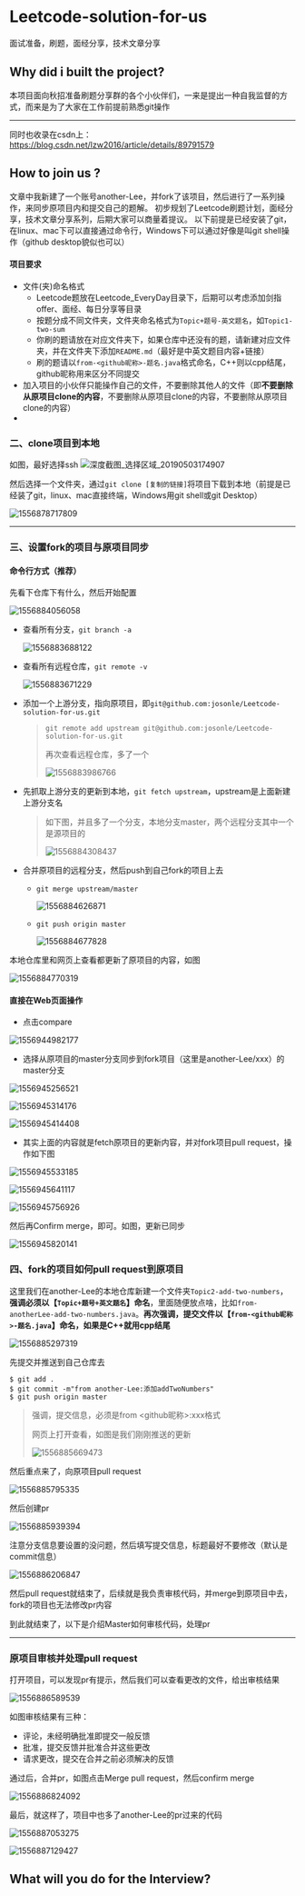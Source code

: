# Leetcode-solution-for-us
面试准备，刷题，面经分享，技术文章分享

## Why did i built the project?

本项目面向秋招准备刷题分享群的各个小伙伴们，一来是提出一种自我监督的方式，而来是为了大家在工作前提前熟悉git操作

--------------------- 
同时也收录在csdn上：https://blog.csdn.net/lzw2016/article/details/89791579 

## How to join us ?

文章中我新建了一个账号another-Lee，并fork了该项目，然后进行了一系列操作，来同步原项目内和提交自己的题解。
初步规划了Leetcode刷题计划，面经分享，技术文章分享系列，后期大家可以商量着提议。
以下前提是已经安装了git，在linux、mac下可以直接通过命令行，Windows下可以通过好像是叫git shell操作（github desktop貌似也可以）

#### 项目要求

- 文件(夹)命名格式
  - Leetcode题放在Leetcode_EveryDay目录下，后期可以考虑添加剑指offer、面经、每日分享等目录
  - 按题分成不同文件夹，文件夹命名格式为`Topic+题号-英文题名`，如`Topic1-two-sum`
  - 你刷的题请放在对应文件夹下，如果仓库中还没有的题，请新建对应文件夹，并在文件夹下添加`README.md`（最好是中英文题目内容+链接）
  - 刷的题请以`from-<github昵称>-题名.java`格式命名，C++则以cpp结尾，github昵称用来区分不同提交
- 加入项目的小伙伴只能操作自己的文件，不要删除其他人的文件（即**不要删除从原项目clone的内容**，不要删除从原项目clone的内容，不要删除从原项目clone的内容）
- 

### 二、clone项目到本地

如图，最好选择ssh
![深度截图_选择区域_20190503174907](assets/20190503174907.png)


然后选择一个文件夹，通过`git clone [复制的链接]`将项目下载到本地（前提是已经装了git，linux、mac直接终端，Windows用git shell或git Desktop）

![1556878717809](assets/1556878717809.png)

------

### 三、设置fork的项目与原项目同步

#### 命令行方式（推荐）
先看下仓库下有什么，然后开始配置

![1556884056058](assets/1556884056058.png)

- 查看所有分支，`git branch -a`

  ![1556883688122](assets/1556883688122.png)

- 查看所有远程仓库，`git remote -v`

  ![1556883671229](assets/1556883671229.png)

- 添加一个上游分支，指向原项目，即`git@github.com:josonle/Leetcode-solution-for-us.git`

  > `git remote add upstream git@github.com:josonle/Leetcode-solution-for-us.git`
  >
  > 再次查看远程仓库，多了一个
  >
  > ![1556883986766](assets/1556883986766.png)

- 先抓取上游分支的更新到本地，`git fetch upstream`，upstream是上面新建上游分支名

  > 如下图，并且多了一个分支，本地分支master，两个远程分支其中一个是源项目的
  >
  > ![1556884308437](assets/1556884308437.png)

- 合并原项目的远程分支，然后push到自己fork的项目上去

  - `git merge upstream/master`

    ![1556884626871](assets/1556884626871.png)

  - `git push origin master`

    ![1556884677828](assets/1556884677828.png)

本地仓库里和网页上查看都更新了原项目的内容，如图

![1556884770319](assets/1556884770319.png)

#### 直接在Web页面操作

- 点击compare

![1556944982177](assets/1556944982177.png)

- 选择从原项目的master分支同步到fork项目（这里是another-Lee/xxx）的master分支

![1556945256521](assets/1556945256521.png)

![1556945314176](assets/1556945314176.png)

![1556945414408](assets/1556945414408.png)

- 其实上面的内容就是fetch原项目的更新内容，并对fork项目pull request，操作如下图

![1556945533185](assets/1556945533185.png)

![1556945641117](assets/1556945641117.png)

![1556945756926](assets/1556945756926.png)


然后再Confirm merge，即可。如图，更新已同步

![1556945820141](assets/1556945820141.png)


### 四、fork的项目如何pull request到原项目

这里我们在another-Lee的本地仓库新建一个文件夹`Topic2-add-two-numbers`，**强调必须以【`Topic+题号+英文题名`】命名**，里面随便放点啥，比如`from-anotherLee-add-two-numbers.java`。**再次强调，提交文件以【`from-<github昵称>-题名.java`】命名，如果是C++就用cpp结尾**

![1556885297319](assets/1556885297319.png)



先提交并推送到自己仓库去

```
$ git add .
$ git commit -m"from another-Lee:添加addTwoNumbers"
$ git push origin master 
```

> 强调，提交信息，必须是from <github昵称>:xxx格式
>
> 网页上打开查看，如图是我们刚刚推送的更新
>
> ![1556885669473](assets/1556885669473.png)

然后重点来了，向原项目pull request

![1556885795335](assets/1556885795335.png)



然后创建pr

![1556885939394](assets/1556885939394.png)

注意分支信息要设置的没问题，然后填写提交信息，标题最好不要修改（默认是commit信息）

![1556886206847](assets/1556886206847.png)

然后pull request就结束了，后续就是我负责审核代码，并merge到原项目中去，fork的项目也无法修改pr内容



到此就结束了，以下是介绍Master如何审核代码，处理pr

------



### 原项目审核并处理pull request

打开项目，可以发现pr有提示，然后我们可以查看更改的文件，给出审核结果

![1556886589539](assets/1556886589539.png)

如图审核结果有三种：

- 评论，未经明确批准即提交一般反馈
- 批准，提交反馈并批准合并这些更改
- 请求更改，提交在合并之前必须解决的反馈

通过后，合并pr，如图点击Merge pull request，然后confirm merge

![1556886824092](assets/1556886824092.png)



最后，就这样了，项目中也多了another-Lee的pr过来的代码

![1556887053275](assets/1556887053275.png)



![1556887129427](assets/1556887129427.png)

## What will you do for the Interview?
